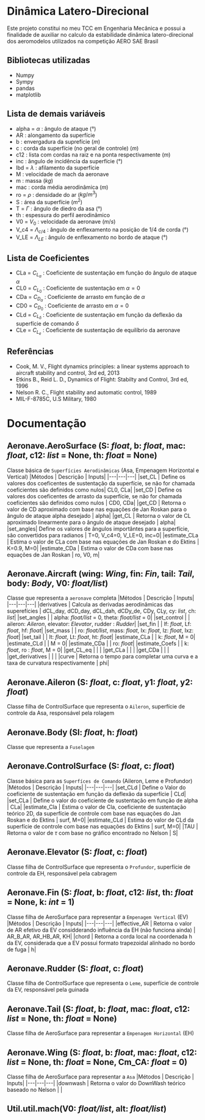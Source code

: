 # Dinâmica Latero-Direcional
Este projeto constitui no meu TCC em Engenharia Mecânica e possui a finalidade de auxiliar no calculo da estabilidade dinâmica latero-direcional dos aeromodelos utilizados na competição AERO SAE Brasil

## Bibliotecas utilizadas
  - Numpy
  - Sympy
  - pandas
  - matplotlib

## Lista de demais variáveis
  - alpha = $\alpha$ : ângulo de ataque (°)
  - AR : alongamento da superfície
  - b : envergadura da suprefície ($m$)
  - c : corda da superfície (no geral de controle) ($m$)
  - c12 : lista com cordas na raiz e na ponta respectivamente ($m$)
  - inc : ângulo de incidência da superfície (°)
  - lbd = $\lambda$ : afilamento da superfície
  - M : velocidade de mach da aeronave
  - m : massa ($kg$)
  - mac : corda média aerodinâmica ($m$)
  - ro = $\rho$ : densidade do ar ($kg/m^3$)
  - S : área da superfície ($m^2$)
  - T = $\Gamma$ : ângulo de diedro da asa (°)
  - th : espessura do perfil aerodinâmico
  - V0 = $V_0$ : velocidade da aeronave ($m/s$)
  - V_c4 = $\Lambda_{c/4}$ : ângulo de enflexamento na posição de 1/4 de corda (°)
  - V_LE = $\Lambda_{LE}$ : ângulo de enflexamento no bordo de ataque (°)

## Lista de Coeficientes
  - CLa = $C_{L_{\alpha}}$ : Coeficiente de sustentação em função do ângulo de ataque $\alpha$
  - CL0 = $C_{L_0}$ : Coeficiente de sustentação em $\alpha = 0$
  - CDa = $C_{D_{\alpha}}$ : Coeficiente de arrasto em função de $\alpha$
  - CD0 = $C_{D_0}$ : Coeficiente de arrasto em $\alpha = 0$
  - CLd = $C_{L_{\delta}}$ : Coeficiente de sustentação em função da deflexão da superfície de comando $\delta$
  - CLe = $C_{L_e}$ : Coeficiente de sustentação de equilíbrio da aeronave

## Referências
  - Cook, M. V., Flight dynamics principles: a linear systems approach to aircraft stability and control, 3rd ed, 2013
  - Etkins B., Reid L. D., Dynamics of Flight: Stabilty and Control, 3rd ed, 1996 
  - Nelson R. C., Flight stability and automatic control, 1989
  - MIL-F-8785C, U.S Military, 1980

# Documentação
## **Aeronave.AeroSurface (S: _float_, b: _float_, mac: _float_, c12: _list_ = None, th: _float_ = None)**
Classe básica de `Superfícies Aerodinâmicas` (Asa, Empenagem Horizontal e Vertical)
|Métodos | Descrição | Inputs|
|---|---|---|
|set_CL | Define os valores dos coeficentes de sustentação da superfície, se não for chamada coeficientes são definidos como nulos| CL0, CLa|
|set_CD | Define os valores dos coeficentes de arrasto da superfície, se não for chamada coeficientes são definidos como nulos | CD0, CDa|
|get_CD | Retorna o valor de CD aproximado com base nas equações de Jan Roskan para o ângulo de ataque alpha desejado | alpha|
|get_CL | Retorna o valor de CL aproximado linearmente para o ângulo de ataque desejado | alpha|
|set_angles| Define os valores de ângulos importântes para a superfície, são convertidos para radianos | T=0, V_c4=0, V_LE=0, inc=0|
|estimate_CLa | Estima o valor de CLa com base nas equações de Jan Roskan e do Ektins | K=0.9, M=0|
|estimate_CDa | Estima o valor de CDa com base nas equações de Jan Roskan | ro, V0, m|


## **Aeronave.Aircraft (wing: _Wing_, fin: _Fin_, tail: _Tail_, body: _Body_, V0: _float/list_)**
Classe que representa a `aeronave` completa
|Métodos | Descrição | Inputs|
|---|---|---|
|derivatives | Calcula as derivadas aerodinâmicas das superefícies | dCL_day, dCD_day, dCL_dah, dCDy_de, CDy, CLy, cy: _list_, ch: _list_|
|set_angles | | alpha: _float/list_ = 0, theta: _float/list_ = 0|
|set_control | | aileron: _Aileron_, elevator: _Elevator_, rudder : _Rudder_|
|set_fin | | lf: _float_, Lf: _float_, hf: _float_|
|set_mass | | ro: _float/list_, mass: _float_, Ix: _float_, Iz: _float_, Ixz: _float_|
|set_tail | | lt: _float_, Lt: _float_, ht: _float_|
|estimate_CLa | | k: _float_, M = 0|
|estimate_CLd | | M = 0|
|estimate_CDa | | ro: _float_|
|estimate_Coefs | | k: _float_, ro : _float_, M = 0|
|get_CL_eq | | |
|get_CLa | | |
|get_CDa | | |
|get_derivatives | | |
|curve | Retorna o tempo para completar uma curva e a taxa de curvatura respectivamente | phi|


## **Aeronave.Aileron (S: _float_, c: _float_, y1: _float_, y2: _float_)**
Classe filha de ControlSurface que representa o `Aileron`, superfície de controle da Asa, responsável pela rolagem


## **Aeronave.Body (Sl: _float_, h: _float_)**
Classe que representa a `Fuselagem`


## **Aeronave.ControlSurface (S: _float_, c: _float_)**
Classe básica para as `Superfíces de Comando` (Aileron, Leme e Profundor)
|Métodos | Descrição | Inputs|
|---|---|---|
|set_CLd | Define o Valor do coeficiente de sustentação em função da deflexão da superfície | CLd|
|set_CLa | Define o valor do coeficiente de sustentação em função de alpha | CLa|
|estimate_Cla | Estima o valor de Cla, coeficiente de sustentação teórico 2D, da superfície de controle com base nas equações do Jan Roskan e do Ektins | surf, M=0|
|estimate_CLd | Estima do valor de CLd da superfície de controle com base nas equações do Ektins | surf, M=0|
|TAU | Retorna o valor de $\tau$ com base no gráfico encontrado no Nelson | S|


## **Aeronave.Elevator (S: _float_, c: _float_)**
Classe filha de ControlSurface que representa o `Profundor`, superfície de controle da EH, responsável pela cabragem


## **Aeronave.Fin (S: _float_, b: _float_, c12: _list_, th: _float_ = None, k: _int_ = 1)**
Classe filha de AeroSurface para representar a `Empenagem Vertical` (EV)
|Métodos | Descrição | Inputs|
|---|---|---|
|effective_AR | Retorna o valor de AR efetivo da EV considderando influência da EH (não funciona ainda) | AR_B_AR, AR_HB_AR, KH|
|chord | Retorna a corda local na coordenada h da EV, considerada que a EV possui formato trapezoidal alinhado no bordo de fuga | h|


## **Aeronave.Rudder (S: _float_, c: _float_)**
Classe filha de ControlSurface que representa o `Leme`, superfície de controle da EV, responsável pela guinada


## **Aeronave.Tail (S: _float_, b: _float_, mac: _float_, c12: _list_ = None, th: _float_ = None)**
Classe filha de AeroSurface para representar a `Empenagem Horizontal` (EH)


## **Aeronave.Wing (S: _float_, b: _float_, mac: _float_, c12: _list_ = None, th: _float_ = None, Cm_CA: _float_ = 0)**
Classe filha de AeroSurface para representar a `Asa`
|Métodos | Descrição | Inputs|
|---|---|---|
|downwash | Retorna o valor do DownWash teórico baseado no Nelson | |

## **Util.util.mach(V0: _float/list_, alt: _float/list_)**





